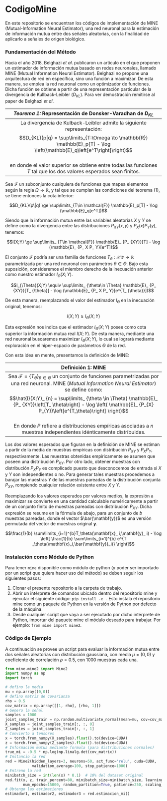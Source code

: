 # CodigoMine
En este repositorio se encuentran los códigos de implementación de MINE (Mutual-Information Neural Estimator),
una red neuronal para la estimación de información mutua entre dos señales aleatorias, con la finalidad
de aplicarlo a señales de origen biológico.

### Fundamentación del Método

Hacia el año 2018, Belghazi _et al_. publicaron un artículo en el que proponen un estimador de información
mutua basado en redes neuronales, llamado MINE (Mutual Information Neural Estimator).
Belghazi no propone una arquitectura de red en específica, sino una función a maximizar.
De esta manera, se emplea la red neuronal como un optimizador de funciones. Dicha función
se obtiene a partir de una representación particular de la divergencia de Kullback-Leibler ($D_{KL}$). 
Para ver demostración remitirse al paper de Belghazi _et al_.

|                                                                                                                                 *Teorema 1:* Representación de Donsker-Varadhan de $D_{KL}$                                                                                                                                  |
|:----------------------------------------------------------------------------------------------------------------------------------------------------------------------------------------------------------------------------------------------------------------------------------------------------------------------------:|
| La divergencia de Kulback-Leibler admite la siguiente representación:<br/>$$D_{KL}(p\|q) = \sup\limits_{T:\Omega \to \mathbb{R}} \mathbb{E}_p[T] - \log \left(\mathbb{E}_q\left[e^T\right]\right)$$ <br/>en donde el valor superior se obtiene entre todas las funciones $T$ tal que los dos valores esperados sean finitos. |

Sea $\mathcal{F}$ un subconjunto cualquiera de funciones que mapea elementos según la regla 
$\Omega \to \mathbb{R}$, y tal que se cumplan las condiciones del teorema (1), 
se tiene entonces la cota inferior:

$$D_{KL}(p\|q) \ge \sup\limits_{T\in \mathcal{F}} \mathbb{E}_p[T] - \log (\mathbb{E}_q[e^T])$$

Siendo que la información mutua entre las variables aleatorias $X$ y $Y$ se define como la 
divergencia entre las distribuciones $P_{XY}(x,y)$ y $P_X(x)P_Y(y)$, tenemos:

$$I(X;Y) \ge \sup\limits_ {T\in \mathcal{F}} \mathbb{E}_ {P_ {XY}}[T] - \log (\mathbb{E}_ {P_ X P_ Y}[e^T])$$

El conjunto $\mathcal{F}$ podría ser una familia de funciones 
$T_{\theta}: \mathcal{X} \mathcal{Y} \to \mathbb{R}$ parametrizada por una red neuronal con
parámetros $\theta \in \Theta$. Bajo esta suposición, consideremos el miembro derecho de 
la inecuación anterior como nuestro estimador $I_{\Theta}(X;Y)$.

$$I_{\Theta}(X;Y) \equiv \sup\limits_ {\theta\in \Theta} \mathbb{E}_ {P_ {XY}}[T_ {\theta}] - \log (\mathbb{E}_ {P_ X P_ Y}[e^{T_ {\theta}}])$$

De esta manera, reemplazando el valor del estimador $I_{\Theta}$ en la 
inecuación original, tenemos:

$$I(X;Y) \ge I_{\Theta}(X;Y)$$

Esta expresión nos indica que el estimador $I_{\Theta}(X;Y)$ posee como cota 
superior la información mutua real $I(X;Y)$. De esta manera, mediante una red neuronal buscaremos 
maximizar $I_{\Theta}(X;Y)$, lo cual se logrará mediante exploración en el hiper-espacio de parámetros 
$\Theta$ de la red.

Con esta idea en mente, presentamos la definición de MINE:

|                                                                                                                                                                                                                                       Definición 1: MINE                                                                                                                                                                                                                                        |
|:-----------------------------------------------------------------------------------------------------------------------------------------------------------------------------------------------------------------------------------------------------------------------------------------------------------------------------------------------------------------------------------------------------------------------------------------------------------------------------------------------:|
| Sea $\mathcal{F}=\{ T_ {\theta} \}_ {\theta \in \Theta}$ un conjunto de funciones parametrizadas por una red neuronal. MINE (_Mutual Information Neural Estimator_) se define como: <br/>$$\hat{I}(X;Y)_ {n} = \sup\limits_ {\theta \in \Theta} \mathbb{E}_ {P_ {XY}}\left[T_ \theta\right] - \log \left( \mathbb{E}_ {P_{X} P_{Y}}\left[e^{T_\theta}\right] \right)$$ <br/>En donde $P$ refiere a distribuciones empíricas asociadas a $n$ muestras independientes idénticamente distribuidas. |

Los dos valores esperados que figuran en la definición de MINE se estiman a partir 
de la media de muestras empíricas con distribución $P_{XY}$ y $P_X P_Y$, respectivamente. Las muestras 
obtenidas empíricamente se asumen que poseen una distribución $P_{XY}$. Por otro lado, obtener muestras 
con distribución $P_X P_Y$ es complicado puesto que desconocemos de entrada si $X$ y $Y$ son independientes 
o no. Para generar tales muestras procedemos a barajar las muestras $Y$ de las muestras pareadas de la 
distribución conjunta $P_{XY}$, rompiendo cualquier relación existente entre $X$ y $Y$. 

Reemplazando los valores esperados por valores medios, la expresión a maximizar se convierte en 
una cantidad calculable numéricamente a partir de un conjunto finito de muestras pareadas con 
distribución $P_{XY}$. Dicha expresión se resume en la fórmula de abajo, para un conjunto 
de $b$ muestras pareadas, donde el vector $\bar{\mathbf{y}}$ es una versión permutada del vector de muestras 
original $\mathbf{y}$.

$$\frac{1}{b} \sum\limits_{i=1}^{b}T_\theta(\mathbf{x}_ i,\mathbf{y}_ i) - \log \left[ \frac{1}{b} \sum\limits_{i=1}^{b} e^{T _\theta(\mathbf{x}_i,\bar{\mathbf{y}}_i)} \right]$$

### Instalación como Módulo de Python
Para tener `mine` disponible como módulo de python (y poder ser 
importado por un script que quiera hacer uso del método) se deben seguir 
los siguientes pasos:
1. Clonar el presente repositorio a la carpeta de trabajo.
2. Abrir un intérprete de comandos ubicado dentro del repositorio mine
y ejecutar el siguiente código: `pip install -e .` Esto instala el 
repositorio mine como un paquete de Python en la versión de Python por
defecto de la máquina.
3. Desde cualquier script que vaya a ser ejecutado por dicho intérprete
de Python, importar del paquete mine el módulo deseado para trabajar.
Por ejemplo: `from mine import mine2`.

### Código de Ejemplo
A continuación se provee un script para evaluar la información mutua 
entre dos señales aleatorias con distribución gaussiana, con media $\mu=(0,0)$
y coeficiente de correlación $\rho = 0.5$, con 1000 muestras cada una.
```python
from mine.mine2 import Mine2
import numpy as np
import torch

# defino la media
mu = np.array((0,0))
# defino matriz de covarianza
rho = 0.5
cov_matrix = np.array([[1, rho], [rho, 1]])
# Genero la señal
samples = 1000
joint_samples_train = np.random.multivariate_normal(mean=mu, cov=cov_matrix, size=(samples, 1))
X_samples = joint_samples_train[:, :, 0]
Z_samples = joint_samples_train[:, :, 1]
# Convierto a tensores
x = torch.from_numpy(X_samples).float().to(device=CUDA)
z = torch.from_numpy(Z_samples).float().to(device=CUDA)
# Información mutua mediante formula (para distribuciones normales)
true_mi = -0.5 * np.log(np.linalg.det(cov_matrix))
# Instancio la red
red = Mine2(hidden_layers=3, neurons=50, act_func='relu', cuda=CUDA,
            validation_average=100, stop_patience=1000)
# Entreno la red
minibatch_size = int(len(x) * 0.1)  # 10% del dataset original 
red.fit(x, z, train_percent=80, minibatch_size=minibatch_size, learning_rate=1e-3,
        num_epochs=15000, random_partition=True, patience=250, scaling_factor=0.5)
# Obtengo las estimaciones
estimador1, estimador2, estimador3 = red.estimacion_mi()
```

